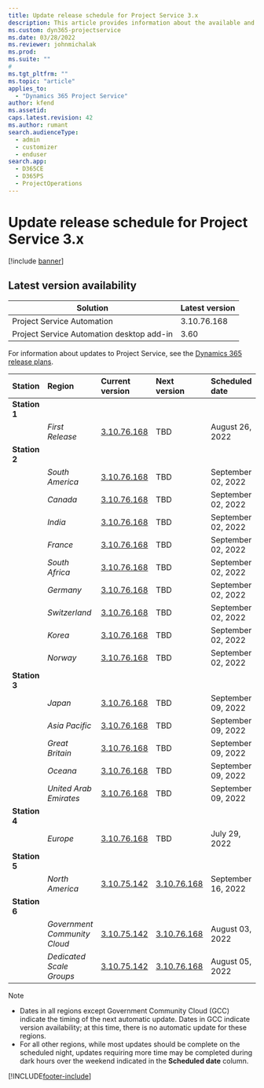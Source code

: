 ```yaml
---
title: Update release schedule for Project Service 3.x
description: This article provides information about the available and upcoming releases of Dynamics 365 Project Service Automation.
ms.custom: dyn365-projectservice
ms.date: 03/28/2022
ms.reviewer: johnmichalak
ms.prod:
ms.suite: ""
#
ms.tgt_pltfrm: ""
ms.topic: "article"
applies_to: 
  - "Dynamics 365 Project Service"
author: kfend
ms.assetid: 
caps.latest.revision: 42
ms.author: rumant
search.audienceType: 
  - admin
  - customizer
  - enduser
search.app: 
  - D365CE
  - D365PS
  - ProjectOperations
---
```


# Update release schedule for Project Service 3.x

[!include [banner](../includes/psa-now-project-operations.md)]

## Latest version availability

| Solution  | Latest version |
|-------|----|
| Project Service Automation    | 3.10.76.168 |
| Project Service Automation desktop add-in                | 3.60          |

For information about updates to Project Service, see the [Dynamics 365 release plans](/dynamics365/release-plans/). 

| Station  | Region | Current version | Next version |  Scheduled date
| :---   | :---   | :---   | :---   |:---   |         
|<strong>Station 1</strong> | |  |  | |
| | <i>First Release</i> | [3.10.76.168](whats-new-ur-45.md) | TBD | August 26, 2022
|<strong>Station 2</strong> | |  |  | |
| | <i>South America</i> | [3.10.76.168](whats-new-ur-45.md) | TBD | September 02, 2022
| | <i>Canada</i> | [3.10.76.168](whats-new-ur-45.md) | TBD | September 02, 2022
| | <i>India</i> | [3.10.76.168](whats-new-ur-45.md) | TBD | September 02, 2022
| | <i>France</i> | [3.10.76.168](whats-new-ur-45.md) | TBD | September 02, 2022
| | <i>South Africa</i> | [3.10.76.168](whats-new-ur-45.md) | TBD | September 02, 2022
| | <i>Germany</i> | [3.10.76.168](whats-new-ur-45.md) | TBD | September 02, 2022
| | <i>Switzerland</i> | [3.10.76.168](whats-new-ur-45.md) | TBD | September 02, 2022
| | <i>Korea</i> | [3.10.76.168](whats-new-ur-45.md) | TBD | September 02, 2022
| | <i>Norway</i> | [3.10.76.168](whats-new-ur-45.md) | TBD | September 02, 2022
|<strong>Station 3</strong> | |  |  | |
| | <i>Japan</i> | [3.10.76.168](whats-new-ur-45.md) | TBD | September 09, 2022
| | <i>Asia Pacific</i> | [3.10.76.168](whats-new-ur-45.md) | TBD | September 09, 2022
| | <i>Great Britain</i> | [3.10.76.168](whats-new-ur-45.md) | TBD | September 09, 2022
| | <i>Oceana</i> | [3.10.76.168](whats-new-ur-45.md) | TBD | September 09, 2022
| | <i>United Arab Emirates</i> | [3.10.76.168](whats-new-ur-45.md) | TBD | September 09, 2022
|<strong>Station 4</strong> | |  |  | |
| | <i>Europe</i> | [3.10.76.168](whats-new-ur-45.md) | TBD | July 29, 2022
|<strong>Station 5</strong> | |  |  | |
| | <i>North America</i> | [3.10.75.142](whats-new-ur-44.md) | [3.10.76.168](whats-new-ur-45.md) | September 16, 2022
|<strong>Station 6</strong> | |  |  | |
| | <i>Government Community Cloud</i> | [3.10.75.142](whats-new-ur-44.md) | [3.10.76.168](whats-new-ur-45.md) | August 03, 2022
| | <i>Dedicated Scale Groups</i> | [3.10.75.142](whats-new-ur-44.md) | [3.10.76.168](whats-new-ur-45.md) | August 05, 2022




>[!Note]
> - Dates in all regions except Government Community Cloud (GCC) indicate the timing of the next automatic update. Dates in GCC indicate version availability; at this time, there is no automatic update for these regions.
> - For all other regions, while most updates should be complete on the scheduled night, updates requiring more time may be completed during dark hours over the weekend indicated in the **Scheduled date** column.


[!INCLUDE[footer-include](../includes/footer-banner.md)]
